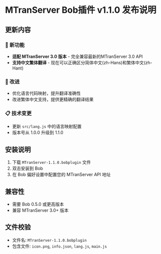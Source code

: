 # MTranServer Bob插件 v1.1.0 发布说明

## 更新内容

### 🚀 新功能
- **适配 MTranServer 3.0 版本** - 完全兼容最新的MTranServer 3.0 API
- **支持中文繁体翻译** - 现在可以正确区分简体中文(zh-Hans)和繁体中文(zh-Hant)

### 🔧 改进
- 优化语言代码映射，提升翻译准确性
- 改进繁体中文支持，提供更精确的翻译结果

### 📋 技术变更
- 更新 `src/lang.js` 中的语言映射配置
- 版本号从 1.0.0 升级到 1.1.0

## 安装说明
1. 下载 `MTranServer-1.1.0.bobplugin` 文件
2. 双击安装到 Bob
3. 在 Bob 偏好设置中配置您的 MTranServer API 地址

## 兼容性
- 需要 Bob 0.5.0 或更高版本
- 兼容 MTranServer 3.0+ 版本

## 文件校验
- 文件名: `MTranServer-1.1.0.bobplugin`
- 包含文件: `icon.png`, `info.json`, `lang.js`, `main.js`